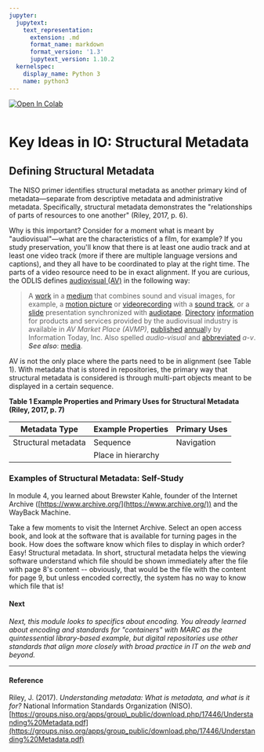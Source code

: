 ```yaml
---
jupyter:
  jupytext:
    text_representation:
      extension: .md
      format_name: markdown
      format_version: '1.3'
      jupytext_version: 1.10.2
  kernelspec:
    display_name: Python 3
    name: python3
---
```


<!-- #region id="view-in-github" colab_type="text" -->
<a href="https://colab.research.google.com/github/e3la/Organizing-Information-in-Information-Agencies/blob/master/mod7_l_FIX_ODLIS.ipynb" target="_parent"><img src="https://colab.research.google.com/assets/colab-badge.svg" alt="Open In Colab"/></a>
<!-- #endregion -->

```python id="NCzFNGKujZLn"

```

<!-- #region id="NXBU_YJIjZ0U" -->
Key Ideas in IO: Structural Metadata
====================================

**Defining Structural Metadata**
--------------------------------

The NISO primer identifies structural metadata as another primary kind of metadata—separate from descriptive metadata and administrative metadata. Specifically, structural metadata demonstrates the "relationships of parts of resources to one another" (Riley, 2017, p. 6).

Why is this important? Consider for a moment what is meant by "audiovisual"—what are the characteristics of a film, for example? If you study preservation, you'll know that there is at least one audio track and at least one video track (more if there are multiple language versions and captions), and they all have to be coordinated to play at the right time. The parts of a video resource need to be in exact alignment. If you are curious, the ODLIS defines [audiovisual (AV)](https://products.abc-clio.com/ODLIS/odlis_a.aspx#audiovisual) in the following way:

> A [work](https://products.abc-clio.com/ODLIS/odlis_w.aspx#work) in a [medium](https://products.abc-clio.com/ODLIS/odlis_m.aspx#medium) that combines sound and visual images, for example, a [motion picture](https://products.abc-clio.com/ODLIS/odlis_m.aspx#motionpicture) or [videorecording](https://products.abc-clio.com/ODLIS/odlis_v.aspx#videorecording) with a [sound track](https://products.abc-clio.com/ODLIS/odlis_s.aspx#soundtrack), or a [slide](https://products.abc-clio.com/ODLIS/odlis_s.aspx#slide) presentation synchronized with [audiotape](https://products.abc-clio.com/ODLIS/odlis_a.aspx#audiotape). [Directory](https://products.abc-clio.com/ODLIS/odlis_d.aspx#directory) [information](https://products.abc-clio.com/ODLIS/odlis_i.aspx#information) for products and services provided by the audiovisual industry is available in _AV Market Place (AVMP)_, [published](https://products.abc-clio.com/ODLIS/odlis_p.aspx#publishing) [annual](https://products.abc-clio.com/ODLIS/odlis_a.aspx#annual)ly by Information Today, Inc. Also spelled _audio-visual_ and [abbreviated](https://products.abc-clio.com/ODLIS/odlis_a.aspx#abbreviation) _a-v_. **_See also_**: [media](https://products.abc-clio.com/ODLIS/odlis_m.aspx#media).

AV is not the only place where the parts need to be in alignment (see Table 1). With metadata that is stored in repositories, the primary way that structural metadata is considered is through multi-part objects meant to be displayed in a certain sequence. 

**Table 1 Example Properties and Primary Uses for Structural Metadata** **(Riley, 2017, p. 7)**

| **Metadata Type** | **Example Properties** | **Primary Uses**                       |
| ---------------------- | ---------------------------------------------- | ------------------------------------------- |
| Structural metadata        | Sequence | Navigation
||  Place in hierarchy |||

### **Examples of Structural Metadata: Self-Study**

In module 4, you learned about Brewster Kahle, founder of the Internet Archive ([https://www.archive.org/](https://www.archive.org/)) and the WayBack Machine.

Take a few moments to visit the Internet Archive. Select an open access book, and look at the software that is available for turning pages in the book. How does the software know which files to display in which order? Easy! Structural metadata. In short, structural metadata helps the viewing software understand which file should be shown immediately after the file with page 8's content -- obviously, that would be the file with the content for page 9, but unless encoded correctly, the system has no way to know which file that is!

#### **Next**

_Next, this module looks to specifics about encoding. You already learned about encoding and standards for "containers" with MARC as the quintessential library-based example, but digital repositories use other standards that align more closely with broad practice in IT on the web and beyond._

* * *

#### Reference

Riley, J. (2017). _Understanding metadata: What is metadata, and what is it for?_ National Information Standards Organization (NISO). [https://groups.niso.org/apps/group\_public/download.php/17446/Understanding%20Metadata.pdf](https://groups.niso.org/apps/group_public/download.php/17446/Understanding%20Metadata.pdf)
<!-- #endregion -->
